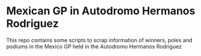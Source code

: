 # Mexican GP in Autodromo Hermanos Rodriguez

This repo contains some scripts to scrap information of winners, poles and podiums in the Mexico GP held in the Autodromo Hermanos Rodriguez
